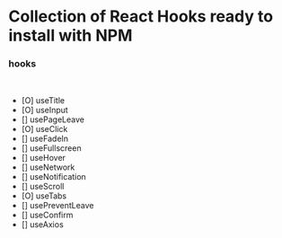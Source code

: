 # Collection of React Hooks ready to install with NPM

### hooks

<br>

- [O] useTitle
- [O] useInput
- [] usePageLeave
- [O] useClick
- [] useFadeIn
- [] useFullscreen
- [] useHover
- [] useNetwork
- [] useNotification
- [] useScroll
- [O] useTabs
- [] usePreventLeave
- [] useConfirm
- [] useAxios
